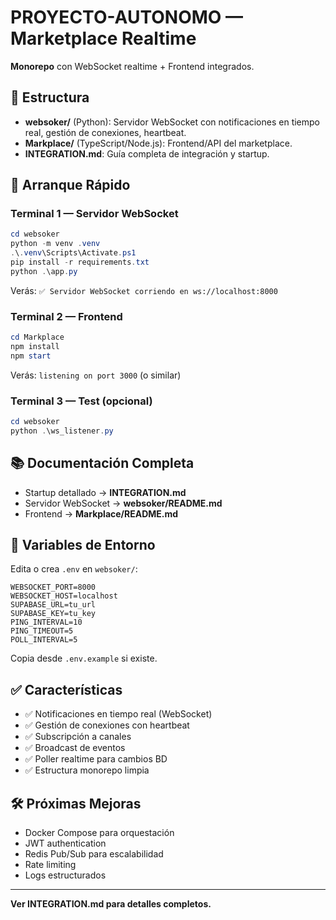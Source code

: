 # PROYECTO-AUTONOMO — Marketplace Realtime

**Monorepo** con WebSocket realtime + Frontend integrados.

## 📁 Estructura

- **websoker/** (Python): Servidor WebSocket con notificaciones en tiempo real, gestión de conexiones, heartbeat.
- **Markplace/** (TypeScript/Node.js): Frontend/API del marketplace.
- **INTEGRATION.md**: Guía completa de integración y startup.

## 🚀 Arranque Rápido

### Terminal 1 — Servidor WebSocket

```powershell
cd websoker
python -m venv .venv
.\.venv\Scripts\Activate.ps1
pip install -r requirements.txt
python .\app.py
```

Verás: `✅ Servidor WebSocket corriendo en ws://localhost:8000`

### Terminal 2 — Frontend

```powershell
cd Markplace
npm install
npm start
```

Verás: `listening on port 3000` (o similar)

### Terminal 3 — Test (opcional)

```powershell
cd websoker
python .\ws_listener.py
```

## 📚 Documentación Completa

- Startup detallado → **INTEGRATION.md**
- Servidor WebSocket → **websoker/README.md**
- Frontend → **Markplace/README.md**

## 🔧 Variables de Entorno

Edita o crea `.env` en `websoker/`:

```env
WEBSOCKET_PORT=8000
WEBSOCKET_HOST=localhost
SUPABASE_URL=tu_url
SUPABASE_KEY=tu_key
PING_INTERVAL=10
PING_TIMEOUT=5
POLL_INTERVAL=5
```

Copia desde `.env.example` si existe.

## ✅ Características

- ✅ Notificaciones en tiempo real (WebSocket)
- ✅ Gestión de conexiones con heartbeat
- ✅ Subscripción a canales
- ✅ Broadcast de eventos
- ✅ Poller realtime para cambios BD
- ✅ Estructura monorepo limpia

## 🛠️ Próximas Mejoras

- Docker Compose para orquestación
- JWT authentication
- Redis Pub/Sub para escalabilidad
- Rate limiting
- Logs estructurados

---

**Ver INTEGRATION.md para detalles completos.**

